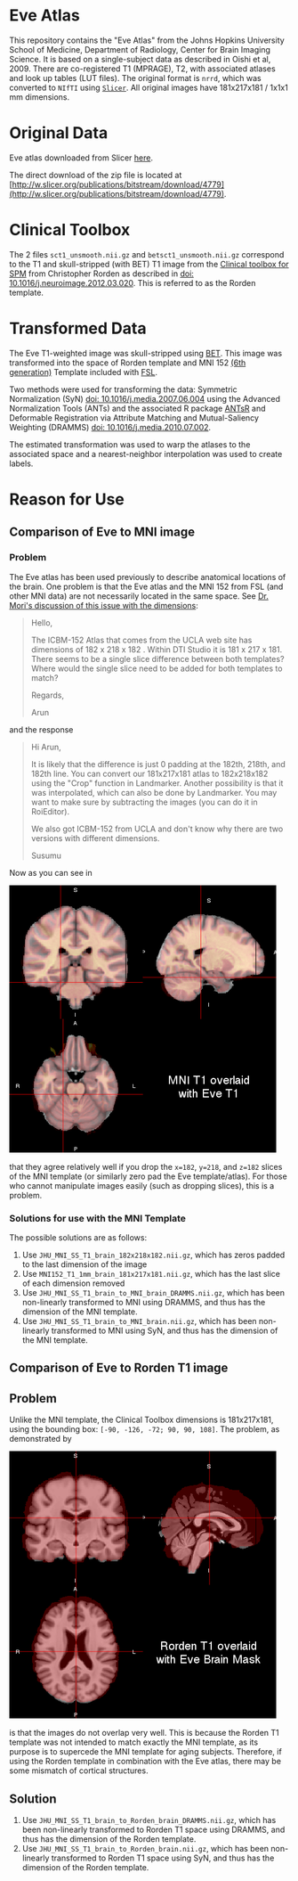# Eve Atlas 
This repository contains the "Eve Atlas" from the Johns Hopkins University School of Medicine, Department of Radiology, Center for Brain Imaging Science.  It is based on a single-subject data as described in Oishi et al, 2009. There are co-registered T1 (MPRAGE), T2, with associated atlases and look up tables (LUT files).  The original format is `nrrd`, which was converted to `NIfTI` using [`Slicer`](http://slicer.org/).  All original images have 181x217x181 / 1x1x1 mm dimensions.

# Original Data
Eve atlas downloaded from Slicer [here](http://w.slicer.org/publications/item/view/1883).  

The direct download of the zip file is located at [http://w.slicer.org/publications/bitstream/download/4779](http://w.slicer.org/publications/bitstream/download/4779).  

# Clinical Toolbox
The 2 files `sct1_unsmooth.nii.gz` and `betsct1_unsmooth.nii.gz` correspond to the T1 and skull-stripped (with BET) T1 image from the [Clinical toolbox for SPM](http://www.nitrc.org/projects/clinicaltbx/) from Christopher Rorden as described in [doi: 10.1016/j.neuroimage.2012.03.020](http://dx.doi.org/10.1016/j.neuroimage.2012.03.020).  This is referred to as the Rorden template.

# Transformed Data

The Eve T1-weighted image was skull-stripped using [BET](http://fsl.fmrib.ox.ac.uk/fsl/fslwiki/BET).  This image was transformed into the space of Rorden template and MNI 152 [(6th generation)](http://www.bic.mni.mcgill.ca/ServicesAtlases/ICBM152NLin6) Template included with [FSL](http://fsl.fmrib.ox.ac.uk/fsl/fslwiki/Atlases).  

Two methods were used for transforming the data: Symmetric Normalization (SyN) [doi: 10.1016/j.media.2007.06.004](http://dx.doi.org/10.1016/j.media.2007.06.004) using the Advanced Normalization Tools (ANTs) and the associated R package [ANTsR](http://stnava.github.io/ANTsR/) and Deformable Registration via Attribute Matching and Mutual-Saliency Weighting (DRAMMS) [doi: 10.1016/j.media.2010.07.002](http://dx.doi.org/10.1016/j.media.2010.07.002).  

The estimated transformation was used to warp the atlases to the associated space and a nearest-neighbor interpolation was used to create labels.

# Reason for Use
## Comparison of Eve to MNI image
### Problem
The Eve atlas has been used previously to describe anatomical locations of the brain.  One problem is that the Eve atlas and the MNI 152 from FSL (and other MNI data) are not necessarily located in the same space.  See [Dr. Mori's discussion of this issue with the dimensions](http://lists.mristudio.org/pipermail/mristudio-users/2009/000709.html): 

> Hello,
> 
>  
> 
> The ICBM-152 Atlas that comes from the UCLA web site has dimensions of 182 x
> 218 x 182 .  Within DTI Studio it is 181 x 217 x 181.  There seems to be a
> single slice  difference between both templates?  Where would the single
> slice need to be added for both templates to match?
> 
>  
> 
> Regards,
> 
> Arun

and the response 

> Hi Arun,
>
> 
> 
> It is likely that the difference is just 0 padding at the 182th, 218th, and
> 182th line. You can convert our 181x217x181 atlas to 182x218x182 using the
> "Crop" function in Landmarker. Another possibility is that it was
> interpolated, which can also be done by Landmarker. You may want to make
> sure by subtracting the images (you can do it in RoiEditor). 
> 
>  
> 
> We also got ICBM-152 from UCLA and don't know why there are two versions
> with different dimensions. 
> 
>  
> 
> Susumu
> 

Now as you can see in 

![MNI_Compared_to_Eve.png](MNI_Compared_to_Eve.png) 

that they agree relatively well if you drop the `x=182`, `y=218`, and `z=182` slices of the MNI template (or similarly zero pad the Eve template/atlas).  For those who cannot manipulate images easily (such as dropping slices), this is a problem.  

### Solutions for use with the MNI Template
The possible solutions are as follows:

1.  Use `JHU_MNI_SS_T1_brain_182x218x182.nii.gz`, which has zeros padded to the last dimension of the image
2.  Use `MNI152_T1_1mm_brain_181x217x181.nii.gz`, which has the last slice of each dimension removed
3.  Use `JHU_MNI_SS_T1_brain_to_MNI_brain_DRAMMS.nii.gz`, which has been non-linearly transformed to MNI using DRAMMS, and thus has the dimension of the MNI template.
4.  Use `JHU_MNI_SS_T1_brain_to_MNI_brain.nii.gz`, which has been non-linearly transformed to MNI using SyN, and thus has the dimension of the MNI template.


## Comparison of Eve to Rorden T1 image
## Problem
Unlike the MNI template, the Clinical Toolbox dimensions is 181x217x181, using the bounding box: `[-90, -126, -72; 90, 90, 108]`.  The problem, as demonstrated by 

![Rorden_Compared_to_Eve_mask.png](Rorden_Compared_to_Eve_mask.png) 

is that the images do not overlap very well.  This is because the Rorden T1 template was not intended to match exactly the MNI template, as its purpose is to supercede the MNI template for aging subjects.  Therefore, if using the Rorden template in combination with the Eve atlas, there may be some mismatch of cortical structures.

## Solution
1.  Use `JHU_MNI_SS_T1_brain_to_Rorden_brain_DRAMMS.nii.gz`, which has been non-linearly transformed to Rorden T1 space using DRAMMS, and thus has the dimension of the Rorden template.
2.  Use `JHU_MNI_SS_T1_brain_to_Rorden_brain.nii.gz`, which has been non-linearly transformed to Rorden T1 space using SyN, and thus has the dimension of the Rorden template.








